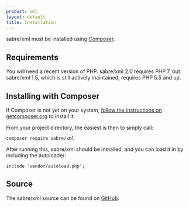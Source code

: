 ```yaml
---
product: xml 
layout: default
title: Installation
---
```


sabre/xml must be installed using [Composer][1].

Requirements
------------

You will need a recent version of PHP. sabre/xml 2.0 requires PHP 7, but
sabre/xml 1.5, which is still actively maintained, requires PHP 5.5 and up.

Installing with Composer
------------------------

If Composer is not yet on your system, [follow the instructions on getcomposer.org][2]
to install it.

From your project directory, the easiest is then to simply call:

    composer require sabre/xml

After running this, sabre/xml should be installed, and you can load it in by
including the autoloader:

    include 'vendor/autoload.php';

Source
------

The sabre/xml source can be found on [GitHub][3].

[1]: https://getcomposer.org/
[2]: https://getcomposer.org/doc/00-intro.md#installation-nix
[3]: https://github.com/sabre-io/xml


